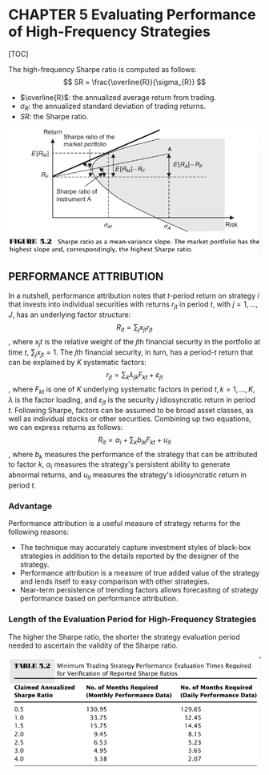 # CHAPTER 5 Evaluating Performance of High-Frequency Strategies

[TOC]



The high-frequency Sharpe ratio is computed as follows:
$$
SR = \frac{\overline{R}}{\sigma_{R}}
$$

- $\overline{R}$: the annualized average return from trading.
- $\sigma_{R}$: the annualized standard deviation of trading returns.
- $SR$: the Sharpe ratio.

![sharpe_ratio](res/sharpe_ratio.png)

## PERFORMANCE ATTRIBUTION

In a nutshell, performance attribution notes that $t$-period return on strategy $i$ that invests into individual securities with returns $r_{jt}$ in period $t$, with $j = 1, ..., J$, has an underlying factor structure:
$$
R_{it} = \sum_{j}x_{jt}r_{jt}
$$
, where $x_jt$ is the relative weight of the $j$th financial security in the portfolio at time $t$, $\sum_{j}x_{jt} = 1$. The $j$th financial security, in turn, has a period-$t$ return that can be explained by $K$ systematic factors:
$$
r_{jt} = \sum_{k}\lambda_{jk}F_{kt} + \varepsilon_{jt}
$$
, where $F_{kt}$ is one of $K$ underlying systematic factors in period $t, k = 1, ..., K$, $\lambda$ is the factor loading, and $\varepsilon_{jt}$ is the security $j$ idiosyncratic return in period $t$. Following Sharpe, factors can be assumed to be broad asset classes, as well as individual stocks or other securities. Combining up two equations, we can express returns as follows:
$$
R_{it} = \alpha_{i} + \sum_{k}b_{ik}F_{kt} + u_{it}
$$
, where $b_k$ measures the performance of the strategy that can be attributed to factor $k$, $\alpha_{i}$ measures the strategy's persistent ability to generate abnormal returns, and $u_{it}$ measures the strategy's idiosyncratic return in period $t$​​.

### Advantage

Performance attribution is a useful measure of strategy returns for the following reasons:

- The technique may accurately capture investment styles of black-box strategies in addition to the details reported by the designer of the strategy.
- Performance attribution is a measure of true added value of the strategy and lends itself to easy comparison with other strategies.
- Near-term persistence of trending factors allows forecasting of strategy performance based on performance attribution.

### Length of the Evaluation Period for High-Frequency Strategies

The higher the Sharpe ratio, the shorter the strategy evaluation period needed to ascertain the validity of the Sharpe ratio.

![min_perform_evaluation_time_require](res/min_perform_evaluation_time_require.png)
